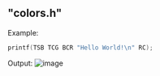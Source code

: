 ## "colors.h"
Example:
```c
printf(TSB TCG BCR "Hello World!\n" RC);
```
Output:
![image](https://user-images.githubusercontent.com/58227860/154835942-403ecbc9-5a55-4178-85b9-709dcd2da1a8.png)
